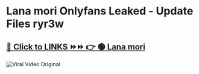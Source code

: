 
 # Lana mori Onlyfans Leaked - Update Files ryr3w

## <h2><a href="https://clipsfans.com/Lana_mori&ref=git">🔗 Click to LINKS ⏩⏩ 👉 🟢 Lana mori </a></h2>

<a href="https://clipsfans.com/Lana_mori&ref=git" rel="nofollow" data-target="animated-image.originalLink"><img src="https://i.ibb.co.com/xMMVF88/686577567.gif" alt="Viral Video Original" style="max-width: 100%; display: inline-block;" data-target="animated-image.originalImage"></a>


